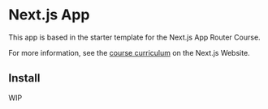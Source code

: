 # Next.js App

This app is based in the starter template for the Next.js App Router Course.

For more information, see the [course curriculum](https://nextjs.org/learn) on the Next.js Website.

## Install

WIP